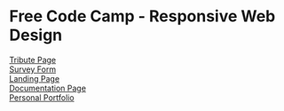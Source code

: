 # Free Code Camp - Responsive Web Design
<a href="https://savagesparky.github.io/FCC_ResponsiveWebDesign/1_Tribute_page/">Tribute Page</a> <br>
<a href="https://savagesparky.github.io/FCC_ResponsiveWebDesign/2_survey_form">Survey Form</a><br>
<a href="https://savagesparky.github.io/FCC_ResponsiveWebDesign/3_product_landing_page">Landing Page</a><br>
<a href="https://savagesparky.github.io/FCC_ResponsiveWebDesign/4_documentation">Documentation Page</a><br>
<a href="https://savagesparky.github.io/FCC_ResponsiveWebDesign/5_portfolio">Personal Portfolio</a><br>
